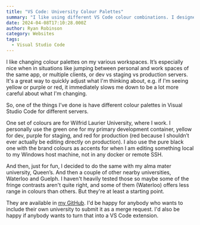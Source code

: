 ```yaml
---
title: "VS Code: University Colour Palettes"
summary: "I like using different VS Code colour combinations. I designed a few based on some university colour schemes."
date: 2024-04-08T17:10:28.000Z
author: Ryan Robinson
category: Websites
tags:
  - Visual Studio Code
---
```


I like changing colour palettes on my various workspaces. It’s especially nice when in situations like jumping between personal and work spaces of the same app, or multiple clients, or dev vs staging vs production servers. It's a great way to quickly adjust what I'm thinking about, e.g. if I'm seeing yellow or purple or red, it immediately slows me down to be a lot more careful about what I'm changing. 

So, one of the things I’ve done is have different colour palettes in Visual Studio Code for different servers.

One set of colours are for Wilfrid Laurier University, where I work. I personally use the green one for my primary development container, yellow for dev, purple for staging, and red for production (red because I shouldn’t ever actually be editing directly on production). I also use the pure black one with the brand colours as accents for when I am editing something local to my Windows host machine, not in any docker or remote SSH.

And then, just for fun, I decided to do the same with my alma mater university, Queen’s. And then a couple of other nearby universities, Waterloo and Guelph. I haven't heavily tested those so maybe some of the fringe contrasts aren't quite right, and some of them (Waterloo) offers less range in colours than others. But they're at least a starting point.

They are available in [my GitHub](https://github.com/ryan-l-robinson/vscode-university-colour-palettes). I'd be happy for anybody who wants to include their own university to submit it as a merge request. I'd also be happy if anybody wants to turn that into a VS Code extension.
